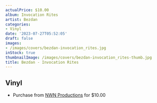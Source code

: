 ```yaml
---
actualPrice: $10.00
album: Invocation Rites
artist: Bezdan
categories:
- Vinyl
date: '2023-07-27T05:52:05'
draft: false
images:
- /images/covers/bezdan-invocation_rites.jpg
inStock: true
thumbnailImage: /images/covers/bezdan-invocation_rites-thumb.jpg
title: Bezdan - Invocation Rites
---
```


## Vinyl
* Purchase from [NWN Productions](http://shop.nwnprod.com/index.php?route=product/product&path=76&product_id=20710&sort=pd.name&order=ASC) for $10.00
